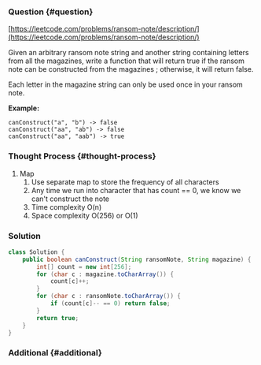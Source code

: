 ### Question {#question}

[https://leetcode.com/problems/ransom-note/description/](https://leetcode.com/problems/ransom-note/description/)

Given an arbitrary ransom note string and another string containing letters from all the magazines, write a function that will return true if the ransom note can be constructed from the magazines ; otherwise, it will return false.

Each letter in the magazine string can only be used once in your ransom note.

**Example:**

```
canConstruct("a", "b") -> false
canConstruct("aa", "ab") -> false
canConstruct("aa", "aab") -> true
```

### Thought Process {#thought-process}

1. Map
   1. Use separate map to store the frequency of all characters
   2. Any time we run into character that has count == 0, we know we can't construct the note
   3. Time complexity O\(n\)
   4. Space complexity O\(256\) or O\(1\)

### Solution

```java
class Solution {
    public boolean canConstruct(String ransomNote, String magazine) {
        int[] count = new int[256];
        for (char c : magazine.toCharArray()) {
            count[c]++;
        }
        for (char c : ransomNote.toCharArray()) {
            if (count[c]-- == 0) return false;
        }
        return true;
    }
}
```

### Additional {#additional}



